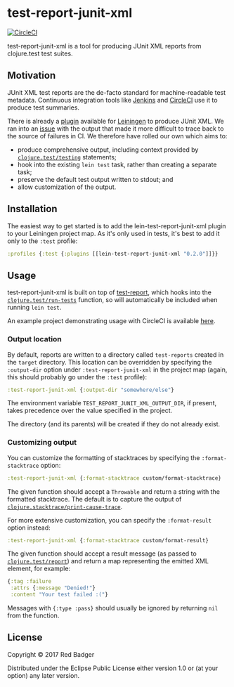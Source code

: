 # test-report-junit-xml

[![CircleCI](https://circleci.com/gh/redbadger/test-report-junit-xml.svg?style=svg)](https://circleci.com/gh/redbadger/test-report-junit-xml)

test-report-junit-xml is a tool for producing JUnit XML reports from clojure.test test suites.

## Motivation

JUnit XML test reports are the de-facto standard for machine-readable test metadata.
Continuous integration tools like [Jenkins](https://wiki.jenkins-ci.org/display/JENKINS/JUnit+Plugin) and [CircleCI](https://circleci.com/docs/test-metadata/) use it to produce test summaries.

There is already a [plugin](https://github.com/ruedigergad/test2junit) available for [Leiningen](https://github.com/technomancy/leiningen) to produce JUnit XML.
We ran into an [issue](https://github.com/ruedigergad/test2junit/issues/10) with the output that made it more difficult to trace back to the source of failures in CI.
We therefore have rolled our own which aims to:

* produce comprehensive output, including context provided by [`clojure.test/testing`](https://clojure.github.io/clojure/clojure.test-api.html#clojure.test/testing) statements;
* hook into the existing `lein test` task, rather than creating a separate task;
* preserve the default test output written to stdout; and
* allow customization of the output.

## Installation

The easiest way to get started is to add the lein-test-report-junit-xml plugin to your Leiningen project map.
As it's only used in tests, it's best to add it only to the `:test` profile:

```clojure
:profiles {:test {:plugins [[lein-test-report-junit-xml "0.2.0"]]}}
```

## Usage

test-report-junit-xml is built on top of [test-report](https://github.com/redbadger/test-report), which hooks into the [`clojure.test/run-tests`](https://clojure.github.io/clojure/clojure.test-api.html#clojure.test/run-tests) function, so will automatically be included when running `lein test`.

An example project demonstrating usage with CircleCI is available [here](https://github.com/redbadger/test-report-junit-xml-example).

### Output location

By default, reports are written to a directory called `test-reports` created in the `target` directory.
This location can be overridden by specifying the `:output-dir` option under `:test-report-junit-xml` in the project map (again, this should probably go under the `:test` profile):

```clojure
:test-report-junit-xml {:output-dir "somewhere/else"}
```

The environment variable `TEST_REPORT_JUNIT_XML_OUTPUT_DIR`, if present, takes precedence over the value specified in the project.

The directory (and its parents) will be created if they do not already exist.

### Customizing output

You can customize the formatting of stacktraces by specifying the `:format-stacktrace` option:

```clojure
:test-report-junit-xml {:format-stacktrace custom/format-stacktrace}
```

The given function should accept a `Throwable` and return a string with the formatted stacktrace.
The default is to capture the output of [`clojure.stacktrace/print-cause-trace`](https://clojure.github.io/clojure/clojure.stacktrace-api.html#clojure.stacktrace/print-cause-trace).

For more extensive customization, you can specify the `:format-result` option instead:

```clojure
:test-report-junit-xml {:format-stacktrace custom/format-result}
```

The given function should accept a result message (as passed to [`clojure.test/report`](https://clojure.github.io/clojure/clojure.test-api.html#clojure.test/report)) and return a map representing the emitted XML element, for example:

```clojure
{:tag :failure
 :attrs {:message "Denied!"}
 :content "Your test failed :("}
```

Messages with `{:type :pass}` should usually be ignored by returning `nil` from the function.

## License

Copyright © 2017 Red Badger

Distributed under the Eclipse Public License either version 1.0 or (at your option) any later version.
